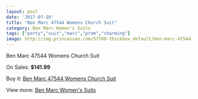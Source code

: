 ```yaml
---
layout: post
date: '2017-07-10'
title: "Ben Marc 47544 Womens Church Suit"
category: Ben Marc Women's Suits
tags: ["party","suit","marc","prom","charming"]
image: http://img.princessan.com/57709-thickbox_default/ben-marc-47544-womens-church-suit.jpg
---
```

Ben Marc 47544 Womens Church Suit

On Sales: **$141.99**
<a href="https://www.princessan.com/en/ben-marc-women-s-suits/25525-ben-marc-47544-womens-church-suit.html"><amp-img layout="responsive" width="600" height="600" src="//img.princessan.com/57709-thickbox_default/ben-marc-47544-womens-church-suit.jpg" alt="Ben Marc 47544 Womens Church Suit 0" /></a>

Buy it: [Ben Marc 47544 Womens Church Suit](https://www.princessan.com/en/ben-marc-women-s-suits/25525-ben-marc-47544-womens-church-suit.html "Ben Marc 47544 Womens Church Suit")

View more: [Ben Marc Women's Suits](https://www.princessan.com/en/217-ben-marc-women-s-suits "Ben Marc Women's Suits")
